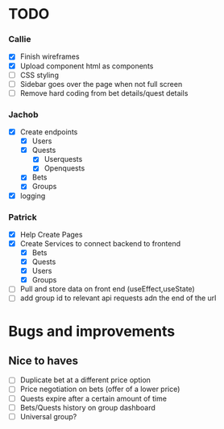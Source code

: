 # TODO
### Callie
- [x] Finish wireframes
- [x] Upload component html as components
- [ ] CSS styling
- [ ] Sidebar goes over the page when not full screen
- [ ] Remove hard coding from bet details/quest details
### Jachob
- [x] Create endpoints
    - [x] Users
    - [x] Quests
        - [x] Userquests
        - [x] Openquests
    - [x] Bets
    - [x] Groups
- [x] logging
### Patrick
- [x] Help Create Pages
- [x] Create Services to connect backend to frontend
    - [x] Bets
    - [x] Quests
    - [x] Users
    - [x] Groups
- [ ] Pull and store data on front end (useEffect,useState)
- [ ] add group id to relevant api requests adn the end of the url

# Bugs and improvements

## Nice to haves
- [ ] Duplicate bet at a different price option
- [ ] Price negotiation on bets (offer of a lower price)
- [ ] Quests expire after a certain amount of time
- [ ] Bets/Quests history on group dashboard
- [ ] Universal group?